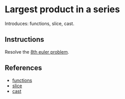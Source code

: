 # Largest product in a series

Introduces: functions, slice, cast.

## Instructions

Resolve the [8th euler problem](https://projecteuler.net/problem=8).

## References
 - [functions](https://docs.python.org/3/tutorial/controlflow.html#defining-functions)
 - [slice](https://docs.python.org/3.1/library/stdtypes.html#sequence-types-str-bytes-bytearray-list-tuple-range)
 - [cast](https://docs.python.org/3.1/library/stdtypes.html#numeric-types-int-float-complex)
